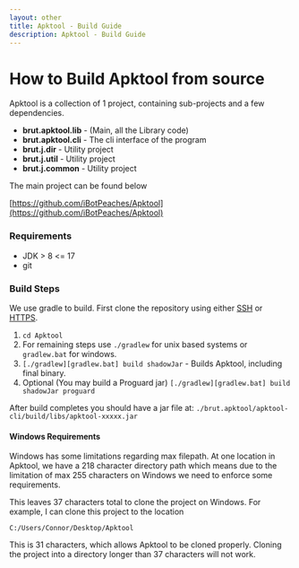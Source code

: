 ```yaml
---
layout: other
title: Apktool - Build Guide
description: Apktool - Build Guide
---
```


# How to Build Apktool from source
Apktool is a collection of 1 project, containing sub-projects and a few dependencies.

  * **brut.apktool.lib** - (Main, all the Library code)
  * **brut.apktool.cli** - The cli interface of the program
  * **brut.j.dir** - Utility project
  * **brut.j.util** - Utility project
  * **brut.j.common** - Utility project

The main project can be found below

[https://github.com/iBotPeaches/Apktool](https://github.com/iBotPeaches/Apktool)

### Requirements
  * JDK > 8 <= 17
  * git

### Build Steps
We use gradle to build. First clone the repository using either 
[SSH](ssh://git@github.com:iBotPeaches/Apktool.git) or [HTTPS](https://github.com/iBotPeaches/Apktool.git).

  1. `cd Apktool`
  2. For remaining steps use `./gradlew` for unix based systems or `gradlew.bat` for windows.
  3. `[./gradlew][gradlew.bat] build shadowJar` - Builds Apktool, including final binary.
  4. Optional (You may build a Proguard jar) `[./gradlew][gradlew.bat] build shadowJar proguard`
  
After build completes you should have a jar file at:
`./brut.apktool/apktool-cli/build/libs/apktool-xxxxx.jar`

#### Windows Requirements
Windows has some limitations regarding max filepath. At one location in Apktool, we have a 218 character directory path
which means due to the limitation of max 255 characters on Windows we need to enforce some requirements.

This leaves 37 characters total to clone the project on Windows. For example, I can clone this project to the location

    C:/Users/Connor/Desktop/Apktool

This is 31 characters, which allows Apktool to be cloned properly. Cloning the project into a directory longer than 37
characters will not work.
